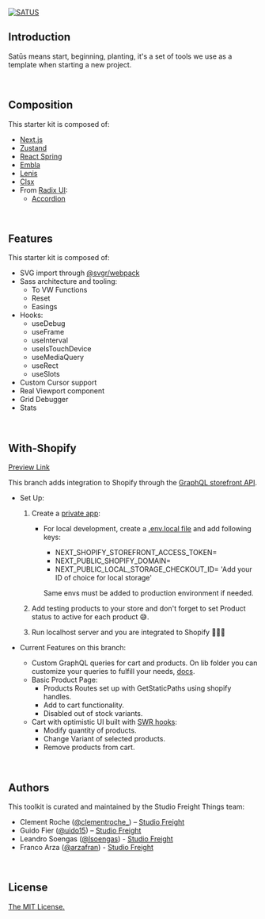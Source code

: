 [![SATUS](https://assets.studiofreight.com/satus/header.png)](https://github.com/studio-freight/satus)

<!-- <p align="center">
  <a aria-label="Vercel logo" href="https://vercel.com">
    <img src="https://badgen.net/badge/icon/Next?icon=zeit&label&color=black&labelColor=black">
  </a>
  <br/>
  <a aria-label="NPM version" href="https://www.npmjs.com/package/swr">
    <img alt="" src="https://badgen.net/npm/v/swr?color=black&labelColor=black">
  </a>
  <a aria-label="Package size" href="https://bundlephobia.com/result?p=swr">
    <img alt="" src="https://badgen.net/bundlephobia/minzip/swr?color=black&labelColor=black">
  </a>
  <a aria-label="License" href="https://github.com/vercel/swr/blob/main/LICENSE">
    <img alt="" src="https://badgen.net/npm/license/swr?color=black&labelColor=black">
  </a>
</p> -->

## Introduction

Satūs means start, beginning, planting, it's a set of tools we use as a template when starting a new project.

<br/>

## Composition

This starter kit is composed of:

- [Next.js](https://nextjs.org)
- [Zustand](https://github.com/pmndrs/zustand)
- [React Spring](https://github.com/pmndrs/react-spring)
- [Embla](https://embla-carousel.com)
- [Lenis](https://github.com/studio-freight/lenis)
- [Clsx](https://www.npmjs.com/package/clsx)
- From [Radix UI](https://www.radix-ui.com/):
  - [Accordion](https://www.radix-ui.com/docs/primitives/components/accordion)

<br/>

## Features

This starter kit is composed of:

- SVG import through [@svgr/webpack](https://www.npmjs.com/package/@svgr/webpack)
- Sass architecture and tooling:
  - To VW Functions
  - Reset
  - Easings
- Hooks:
  - useDebug
  - useFrame
  - useInterval
  - useIsTouchDevice
  - useMediaQuery
  - useRect
  - useSlots
- Custom Cursor support
- Real Viewport component
- Grid Debugger
- Stats

<br/>

## With-Shopify

[Preview Link](https://shopify.satus.studiofreight.com/)

This branch adds integration to Shopify through the [GraphQL storefront API](https://shopify.dev/api/storefront#top).

- Set Up:

  1. Create a [private app](https://shopify.dev/api/storefront/getting-started#accessing-the-storefront-graphql-endpoint):

     - For local development, create a [.env.local file](https://nextjs.org/docs/basic-features/environment-variables) and add following keys:

       - NEXT_SHOPIFY_STOREFRONT_ACCESS_TOKEN=
       - NEXT_PUBLIC_SHOPIFY_DOMAIN=
       - NEXT_PUBLIC_LOCAL_STORAGE_CHECKOUT_ID= 'Add your ID of choice for local storage'

       Same envs must be added to production environment if needed.

  2. Add testing products to your store and don't forget to set Product status to active for each product 😅.

  3. Run localhost server and you are integrated to Shopify 🚀🚀🚀

- Current Features on this branch:

  - Custom GraphQL queries for cart and products. On lib folder you can customize your queries to fulfill your needs, [docs](https://shopify.dev/api/storefront#development_frameworks_and_sdks).
  - Basic Product Page:
    - Products Routes set up with GetStaticPaths using shopify handles.
    - Add to cart functionality.
    - Disabled out of stock variants.
  - Cart with optimistic UI built with [SWR hooks](https://swr.vercel.app/):
    - Modify quantity of products.
    - Change Variant of selected products.
    - Remove products from cart.

<br/>

## Authors

This toolkit is curated and maintained by the Studio Freight Things team:

- Clement Roche ([@clementroche\_](https://twitter.com/clementroche_)) – [Studio Freight](https://studiofreight.com)
- Guido Fier ([@uido15](https://twitter.com/uido15)) – [Studio Freight](https://studiofreight.com)
- Leandro Soengas ([@lsoengas](https://twitter.com/lsoengas)) - [Studio Freight](https://studiofreight.com)
- Franco Arza ([@arzafran](https://twitter.com/arzafran)) - [Studio Freight](https://studiofreight.com)

<br/>

## License

[The MIT License.](https://opensource.org/licenses/MIT)
